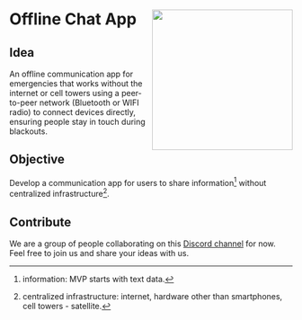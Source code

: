 # Offline Chat App <a href="https://techforpalestine.org/learn-more"><img align="right" width="250" src="https://badge.techforpalestine.org/default" /></a>

## Idea
An offline communication app for emergencies that works without the internet or cell towers using a peer-to-peer network (Bluetooth or WIFI radio) to connect devices directly, ensuring people stay in touch during blackouts.

## Objective
Develop a communication app for users to share information[^1] without centralized infrastructure[^2].

[^1]: information: MVP starts with text data.
[^2]: centralized infrastructure: internet, hardware other than smartphones, cell towers - satellite.

## Contribute
We are a group of people collaborating on this [Discord channel](https://discord.com/channels/1186702814341234740/1193609595919290531) for now. Feel free to join us and share your ideas with us.

